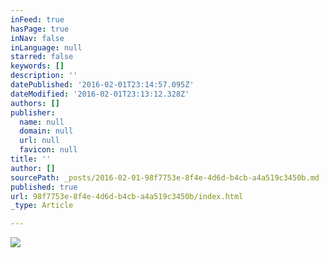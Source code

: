 ```yaml
---
inFeed: true
hasPage: true
inNav: false
inLanguage: null
starred: false
keywords: []
description: ''
datePublished: '2016-02-01T23:14:57.095Z'
dateModified: '2016-02-01T23:13:12.328Z'
authors: []
publisher:
  name: null
  domain: null
  url: null
  favicon: null
title: ''
author: []
sourcePath: _posts/2016-02-01-98f7753e-8f4e-4d6d-b4cb-a4a519c3450b.md
published: true
url: 98f7753e-8f4e-4d6d-b4cb-a4a519c3450b/index.html
_type: Article

---
```

![](https://the-grid-user-content.s3-us-west-2.amazonaws.com/544af61d-f1c9-4881-bb8b-cf252139a637.jpg)